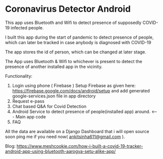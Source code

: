 # Coronavirus Detector Android
This app uses Bluetooth and Wifi to detect presence of supposedly COVID-19 infected people.


I built this app during the start of pandemic to detect presence of people, which can later be tracked in case anybody is diagnosed with COVID-19

The app stores the id of person, which can be changed at later stage.

The App uses Bluetooth & Wifi to whichever is present to detect the presence of another installed app in the vicinity.

Functionality:
1) Login using phone ( Firebase ) 
      Setup Firebase as given here: https://firebase.google.com/docs/android/setup and add generated google-services.json file in app directory
2) Request e-pass
3) Chat based Q&A for Covid Detection
4) Android Service to detect presence of people(installed app) around.  <--- Main app code
5) FAQ

All the data are available on a Django Dashboard that i will open source soon ping me if you need now( ankitsinha611@gmail.com ).

Blog:  https://www.meshcookie.com/how-i-built-a-covid-19-tracker-android-app-using-bluetooth-aarogya-setu-alike-app/

